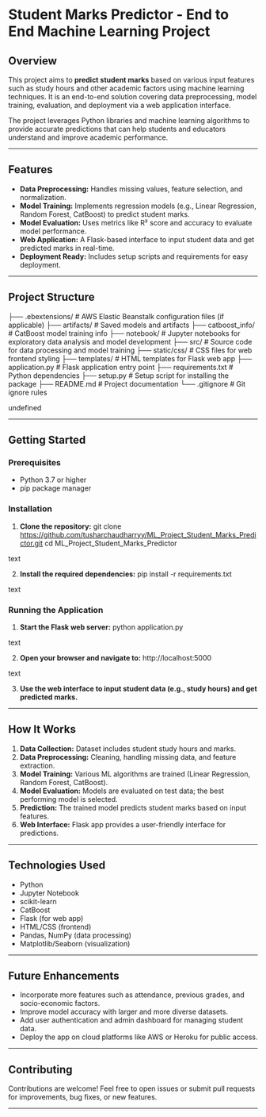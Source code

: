 # Student Marks Predictor - End to End Machine Learning Project

## Overview

This project aims to **predict student marks** based on various input features such as study hours and other academic factors using machine learning techniques. It is an end-to-end solution covering data preprocessing, model training, evaluation, and deployment via a web application interface.

The project leverages Python libraries and machine learning algorithms to provide accurate predictions that can help students and educators understand and improve academic performance.

---

## Features

- **Data Preprocessing:** Handles missing values, feature selection, and normalization.
- **Model Training:** Implements regression models (e.g., Linear Regression, Random Forest, CatBoost) to predict student marks.
- **Model Evaluation:** Uses metrics like R² score and accuracy to evaluate model performance.
- **Web Application:** A Flask-based interface to input student data and get predicted marks in real-time.
- **Deployment Ready:** Includes setup scripts and requirements for easy deployment.

---

## Project Structure

├── .ebextensions/ # AWS Elastic Beanstalk configuration files (if applicable)
├── artifacts/ # Saved models and artifacts
├── catboost_info/ # CatBoost model training info
├── notebook/ # Jupyter notebooks for exploratory data analysis and model development
├── src/ # Source code for data processing and model training
├── static/css/ # CSS files for web frontend styling
├── templates/ # HTML templates for Flask web app
├── application.py # Flask application entry point
├── requirements.txt # Python dependencies
├── setup.py # Setup script for installing the package
├── README.md # Project documentation
└── .gitignore # Git ignore rules

undefined


---

## Getting Started

### Prerequisites

- Python 3.7 or higher
- pip package manager

### Installation

1. **Clone the repository:**
git clone https://github.com/tusharchaudharryy/ML_Project_Student_Marks_Predictor.git
cd ML_Project_Student_Marks_Predictor

text

2. **Install the required dependencies:**
pip install -r requirements.txt

text

### Running the Application

1. **Start the Flask web server:**
python application.py

text

2. **Open your browser and navigate to:**
http://localhost:5000

text

3. **Use the web interface to input student data (e.g., study hours) and get predicted marks.**

---

## How It Works

1. **Data Collection:** Dataset includes student study hours and marks.
2. **Data Preprocessing:** Cleaning, handling missing data, and feature extraction.
3. **Model Training:** Various ML algorithms are trained (Linear Regression, Random Forest, CatBoost).
4. **Model Evaluation:** Models are evaluated on test data; the best performing model is selected.
5. **Prediction:** The trained model predicts student marks based on input features.
6. **Web Interface:** Flask app provides a user-friendly interface for predictions.

---

## Technologies Used

- Python
- Jupyter Notebook
- scikit-learn
- CatBoost
- Flask (for web app)
- HTML/CSS (frontend)
- Pandas, NumPy (data processing)
- Matplotlib/Seaborn (visualization)

---

## Future Enhancements

- Incorporate more features such as attendance, previous grades, and socio-economic factors.
- Improve model accuracy with larger and more diverse datasets.
- Add user authentication and admin dashboard for managing student data.
- Deploy the app on cloud platforms like AWS or Heroku for public access.

---

## Contributing

Contributions are welcome! Feel free to open issues or submit pull requests for improvements, bug fixes, or new features.

---
